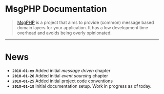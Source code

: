# MsgPHP Documentation

> [MsgPHP](https://msgphp.github.io/) is a project that aims to provide (common) message based domain layers for your application. It has a low development time overhead and avoids being overly opinionated.

---

# News

- **`2018-01-xx`** Added initial _message driven_ chapter
- **`2018-01-26`** Added initial _event sourcing_ chapter
- **`2018-01-25`** Added initial project [code conventions](code-conventions.md)
- **`2018-01-18`** Initial documentation setup. Work in progress as of today.
